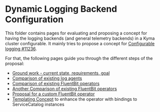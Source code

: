 # Dynamic Logging Backend Configuration

This folder contains pages for evaluating and proposing a concept for having the logging backends (and general telemetry backends) in a Kyma cluster configurable. It mainly tries to propose a concept for [Configurable logging #11236](https://github.com/kyma-project/kyma/issues/11236).

For that, the following pages guide you through the different steps of the proposal:
* [Ground work - current state, requirements, goal](./01-groundwork.md)
* [Comparison of existing log agents](./02-agents.md)
* [Comparison of existing FluentBit operators](./03-fluent-bit-operator1.md)
* [Another Comparison of existing FluentBit operators](./04-fluent-bit-operator2.md)
* [Proposal for a custom FluentBit operator](./05-custom-fluentbit-operator.md)
* [Templating Concept](./06-servicecatalog-integration.md) to enhance the operator with bindings to ServiceCatalog instances
